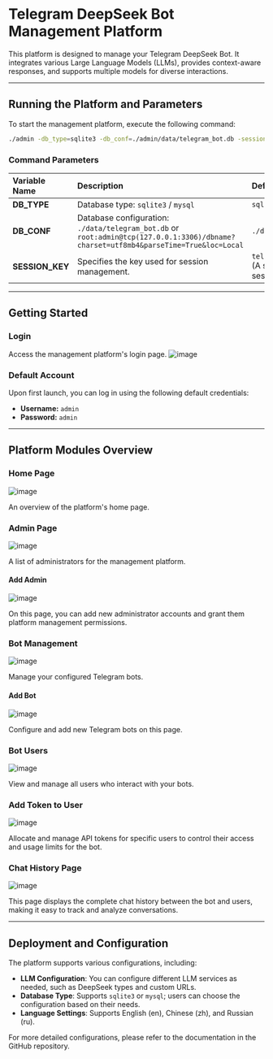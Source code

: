 # Telegram DeepSeek Bot Management Platform

This platform is designed to manage your Telegram DeepSeek Bot. It integrates various Large Language Models (LLMs), provides context-aware responses, and supports multiple models for diverse interactions.

-----

## Running the Platform and Parameters

To start the management platform, execute the following command:

```bash
./admin -db_type=sqlite3 -db_conf=./admin/data/telegram_bot.db -session_key=telegram_bot_session_key
```

### Command Parameters

| Variable Name   | Description                                                                                                                              | Default Value                |
| :-------------- | :--------------------------------------------------------------------------------------------------------------------------------------- | :--------------------------- |
| **DB\_TYPE** | Database type: `sqlite3` / `mysql`                                                                                                       | `sqlite3`                    |
| **DB\_CONF** | Database configuration: `./data/telegram_bot.db` or `root:admin@tcp(127.0.0.1:3306)/dbname?charset=utf8mb4&parseTime=True&loc=Local` | `./data/telegram_bot.db`     |
| **SESSION\_KEY** | Specifies the key used for session management.                                                                                           | `telegram_bot_session_key` (A string used to encrypt session data) |

-----

## Getting Started

### Login

Access the management platform's login page.
![image](https://github.com/user-attachments/assets/f6bf8ae6-4c0e-44d9-9115-7e744fc20dc3)


### Default Account

Upon first launch, you can log in using the following default credentials:

* **Username:** `admin`
* **Password:** `admin`

-----

## Platform Modules Overview

### Home Page
![image](https://github.com/user-attachments/assets/b12925ca-8d02-4537-84bd-6b0e1ca1686f)

An overview of the platform's home page.

### Admin Page
![image](https://github.com/user-attachments/assets/0f5ccb12-1733-44d4-8922-c0dbd9966372)

A list of administrators for the management platform.

#### Add Admin
![image](https://github.com/user-attachments/assets/89c46bc4-4ff5-455d-8dcd-6bfdc275659a)

On this page, you can add new administrator accounts and grant them platform management permissions.

### Bot Management
![image](https://github.com/user-attachments/assets/518f9341-9e30-41b5-a71f-fff3e398ace0)

Manage your configured Telegram bots.

#### Add Bot
![image](https://github.com/user-attachments/assets/5097e64e-1a89-41b4-a6a3-f4242be17cd0)

Configure and add new Telegram bots on this page.

### Bot Users
![image](https://github.com/user-attachments/assets/5534971a-e1e2-42d1-9552-0ce37b18444f)

View and manage all users who interact with your bots.

### Add Token to User
![image](https://github.com/user-attachments/assets/b9ffc006-764c-46b7-a5ce-703b052c5368)

Allocate and manage API tokens for specific users to control their access and usage limits for the bot.

### Chat History Page
![image](https://github.com/user-attachments/assets/7b0a834f-0e62-4bec-9d57-1be22da0828d)

This page displays the complete chat history between the bot and users, making it easy to track and analyze conversations.

-----

## Deployment and Configuration

The platform supports various configurations, including:

* **LLM Configuration**: You can configure different LLM services as needed, such as DeepSeek types and custom URLs.
* **Database Type**: Supports `sqlite3` or `mysql`; users can choose the configuration based on their needs.
* **Language Settings**: Supports English (en), Chinese (zh), and Russian (ru).

For more detailed configurations, please refer to the documentation in the GitHub repository.
